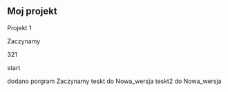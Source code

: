 ## Moj projekt
Projekt 1

Zaczynamy 

321

start

dodano porgram
Zaczynamy teskt do Nowa_wersja
teskt2 do Nowa_wersja
